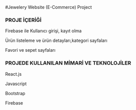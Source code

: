 #Jewelery Website (E-Commerce) Project
<h3>PROJE İÇERİĞİ</h3>
<p>Firebase ile Kullanıcı girişi, kayıt olma</p>
<p>Ürün listeleme ve ürün detayları,kategori sayfaları</p>
<p>Favori ve sepet sayfaları</p>

<h3>PROJEDE KULLANILAN MİMARİ VE TEKNOLOJİLER</h3>
<p>React.js</p>
<p>Javascript</p>
<p>Bootstrap</p>
<p>Firebase</p>


